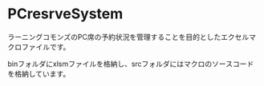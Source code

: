 # PCresrveSystem

ラーニングコモンズのPC席の予約状況を管理することを目的としたエクセルマクロファイルです。

binフォルダにxlsmファイルを格納し、srcフォルダにはマクロのソースコードを格納しています。
